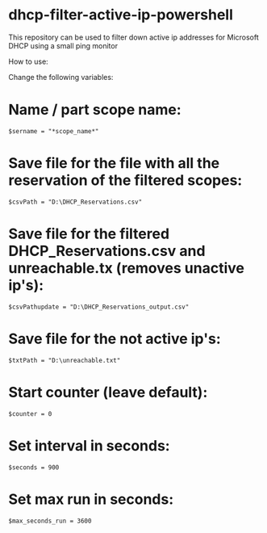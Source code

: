 # dhcp-filter-active-ip-powershell
This repository can be used to filter down active ip addresses for Microsoft DHCP using a small ping monitor

How to use:

Change the following variables:

# Name / part scope name:
```
$sername = "*scope_name*"
```

# Save file for the file with all the reservation of the filtered scopes:
```
$csvPath = "D:\DHCP_Reservations.csv"
```

# Save file for the filtered DHCP_Reservations.csv and unreachable.tx (removes unactive ip's):
```
$csvPathupdate = "D:\DHCP_Reservations_output.csv"
```

# Save file for the not active ip's:
```
$txtPath = "D:\unreachable.txt"
```

# Start counter (leave default):
```
$counter = 0
```

# Set interval in seconds:
```
$seconds = 900
```

# Set max run in seconds:
```
$max_seconds_run = 3600
```
